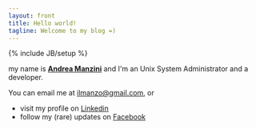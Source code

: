 ```yaml
---
layout: front
title: Hello world!
tagline: Welcome to my blog =)
---
```

{% include JB/setup %}

my name is [**Andrea Manzini**](about.html) and I'm an Unix System Administrator and a developer.

You can email me at [ilmanzo@gmail.com](mailto:ilmanzo@gmail.com), or

 - visit my profile on [Linkedin](http://it.linkedin.com/in/andreamanzini)
 - follow my (rare) updates on [Facebook](https://www.facebook.com/andrea.manzini.90)
